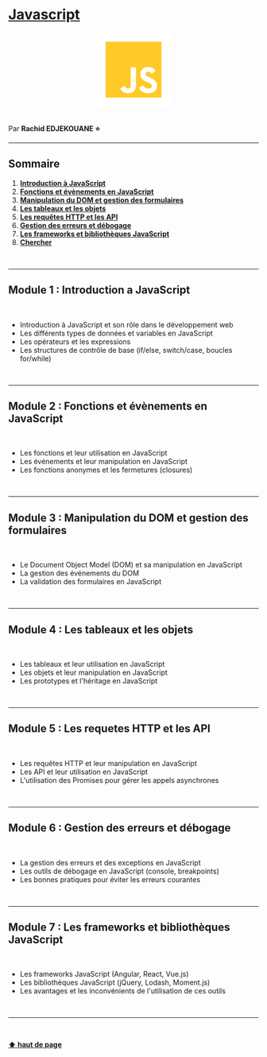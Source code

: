 # [Javascript](https://fr.javascript.info/)

<center>
<img src="img/javascript-logo.png" alt="Javascript Logo" width="150">
</center>

<br>

Par **Rachid EDJEKOUANE ⭐️**

---

## Sommaire

1. **[Introduction à JavaScript](#module-1--introduction-a-javascript)**
2. **[Fonctions et évènements en JavaScript](#module-2--fonctions-et-évènements-en-javascript)**
3. **[Manipulation du DOM et gestion des formulaires](#module-3--manipulation-du-dom-et-gestion-des-formulaires)**
4. **[Les tableaux et les objets](#module-4--les-tableaux-et-les-objets)**
5. **[Les requêtes HTTP et les API](#module-5--les-requetes-http-et-les-api)**
6. **[Gestion des erreurs et débogage](#module-6--gestion-des-erreurs-et-débogage)**
7. **[Les frameworks et bibliothèques JavaScript](#module-7--les-frameworks-et-bibliothèques-javascript)**
8. **[Chercher](#module-8--test)**

<br>

---

## Module 1 : Introduction a JavaScript

<br>

- Introduction à JavaScript et son rôle dans le développement web
- Les différents types de données et variables en JavaScript
- Les opérateurs et les expressions
- Les structures de contrôle de base (if/else, switch/case, boucles for/while)

<br>

---

## Module 2 : Fonctions et évènements en JavaScript

<br>

- Les fonctions et leur utilisation en JavaScript
- Les événements et leur manipulation en JavaScript
- Les fonctions anonymes et les fermetures (closures)

<br>

---

## Module 3 : Manipulation du DOM et gestion des formulaires

<br>

- Le Document Object Model (DOM) et sa manipulation en JavaScript
- La gestion des événements du DOM
- La validation des formulaires en JavaScript

<br>

---

## Module 4 : Les tableaux et les objets

<br>

- Les tableaux et leur utilisation en JavaScript
- Les objets et leur manipulation en JavaScript
- Les prototypes et l'héritage en JavaScript

<br>

---

## Module 5 : Les requetes HTTP et les API

<br>

- Les requêtes HTTP et leur manipulation en JavaScript
- Les API et leur utilisation en JavaScript
- L'utilisation des Promises pour gérer les appels asynchrones

<br>

---

## Module 6 : Gestion des erreurs et débogage

<br>

- La gestion des erreurs et des exceptions en JavaScript
- Les outils de débogage en JavaScript (console, breakpoints)
- Les bonnes pratiques pour éviter les erreurs courantes

<br>

---

## Module 7 : Les frameworks et bibliothèques JavaScript

<br>

- Les frameworks JavaScript (Angular, React, Vue.js)
- Les bibliothèques JavaScript (jQuery, Lodash, Moment.js)
- Les avantages et les inconvénients de l'utilisation de ces outils

<br>

---

<br>

**[⬆ haut de page](#)**
